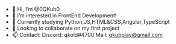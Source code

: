 - 👋 Hi, I’m @0QKub0
- 👀 I’m interested in FrontEnd Development!
- 🌱 Currently studying Python,JS,HTML&CSS,Angular,TypeScript
- 💞️ Looking to collaborate on my first project
- 📫 Contact:
Discord: qkold#4700
Mail: qkubplay@gmail.com

<!---
0QKub0/0QKub0 is a ✨ special ✨ repository because its `README.md` (this file) appears on your GitHub profile.
You can click the Preview link to take a look at your changes.
--->
